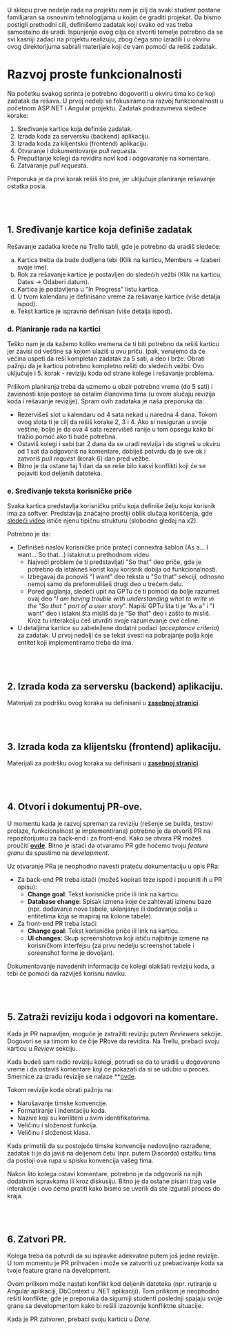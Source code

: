 U sklopu prve nedelje rada na projektu nam je cilj da svaki student postane familijaran sa osnovnim tehnologijama u kojim će graditi projekat. Da bismo postigli prethodni cilj, definišemo zadatak koji svako od vas treba samostalno da uradi. Ispunjenje ovog cilja će stvoriti temelje potrebno da se svi kasniji zadaci na projektu realizuju, zbog čega smo izradili i u okviru ovog direktorijuma sabrali materijale koji će vam pomoći da rešiš zadatak.

# Razvoj proste funkcionalnosti
Na početku svakog sprinta je potrebno dogovoriti u okviru tima ko će koji zadatak da rešava. U prvoj nedelji se fokusiramo na razvoj funkcionalnosti u početnom ASP.NET i Angular projektu. Zadatak podrazumeva sledeće korake:

1. Sređivanje kartice koja definiše zadatak.
2. Izrada koda za serversku (backend) aplikaciju.
3. Izrada koda za klijentsku (frontend) aplikaciju.
4. Otvaranje i dokumentovanje *pull request*a.
5. Prepuštanje kolegi da revidira novi kod i odgovaranje na komentare.
6. Zatvaranje *pull request*a.

Preporuka je da prvi korak rešiš što pre, jer uključuje planiranje rešavanje ostatka posla.
<br/><br/><br/><br/>
## 1. Sređivanje kartice koja definiše zadatak
Rešavanje zadatka kreće na Trello tabli, gde je potrebno da uradiš sledeće:

<ol type="a">
  <li>Kartica treba da bude dodljena tebi (Klik na karticu, Members -> Izaberi svoje ime).</li>
  <li>Rok za rešavanje kartice je postavljen do sledećih vežbi (Klik na karticu, Dates -> Odaberi datum).</li>
  <li>Kartica je postavljena u "In Progress" listu kartica.</li>
  <li>U tvom kalendaru je definisano vreme za rešavanje kartice (više detalja ispod).</li>
  <li>Tekst kartice je ispravno definisan (više detalja ispod).</li>
</ol>

### d. Planiranje rada na kartici
Teško nam je da kažemo koliko vremena će ti biti potrebno da rešiš karticu jer zavisi od veštine sa kojom ulaziš u ovu priču. Ipak, verujemo da će većina uspeti da reši kompletan zadatak za 5 sati, a deo i brže. Obrati pažnju da je karticu potrebno kompletno rešiti do sledećih vežbi. Ovo uključuje i 5. korak - reviziju koda od strane kolege i rešavanje problema.

Prilikom planiranja treba da uzmemo u obzir potrebno vreme (do 5 sati) i zavisnosti koje postoje sa ostalim članovima tima (u ovom slučaju revizija koda i rešavanje revizije). Spram ovih zadataka je naša preporuka da:

- Rezervišeš slot u kalendaru od 4 sata nekad u naredna 4 dana. Tokom ovog slota ti je cilj da rešiš korake 2, 3 i 4. Ako si nesiguran u svoje veštine, bolje je da ova 4 sata rezervišeš ranije u tom opsegu kako bi tražio pomoć ako ti bude potrebna.
- Ostaviš kolegi i sebi bar 2 dana da se uradi revizija i da stigneš u okviru od 1 sat da odgovoriš na komentare, dobiješ potvrdu da je sve ok i zatvoriš *pull request* (korak 6) dan pred vežbe.
- Bitno je da ostane taj 1 dan da se reše bilo kakvi konflikti koji će se pojaviti kod deljenih datoteka.

### e. Sređivanje teksta korisničke priče
Svaka kartica predstavlja korisničku priču koja definiše želju koju korisnik ima za softver. Predstavlja značajno prostiji oblik slučaja korišćenja, gde [sledeći video](https://www.youtube.com/watch?v=RV6gnFKJY9U) ističe njenu tipičnu strukturu (slobodno gledaj na x2).

Potrebno je da:

- Definišeš naslov korisničke priče prateći connextra šablon (As a... I want... So that...) istaknut u prethodnom videu.
   - Najveći problem će ti predstavljati "So that" deo priče, gde je potrebno da istakneš korist koju korisnik dobija od funkcionalnosti.
   - Izbegavaj da ponoviš "I want" deo teksta u "So that" sekciji, odnosno nemoj samo da preformulišeš drugi deo u trećem delu.
   - Pored guglanja, sledeći upit na GPTu će ti pomoći da bolje razumeš ovaj deo "_I am having trouble with understanding what to write in the "So that <benefit>" part of a user story_". Napiši GPTu šta ti je "As a" i "I want" deo i istakni šta misliš da je "So that" deo i zašto to misliš. Kroz tu interakciju ćeš utvrditi svoje razumevanje ove celine.
- U detaljima kartice su zabeležene dodatni podaci (*acceptance criteria*) za zadatak. U prvoj nedelji će se tekst svesti na pobrajanje polja koje entitet koji implementiramo treba da ima.
<br/><br/><br/><br/>
## 2. Izrada koda za serversku (backend) aplikaciju.
Materijali za podršku ovog koraka su definisani u **<a href="https://github.com/psw-ftn/supportive-information/blob/master/s1/w1/back-end.md" target="_blank">zasebnoj stranici</a>**.
<br/><br/><br/><br/>
## 3. Izrada koda za klijentsku (frontend) aplikaciju.
Materijali za podršku ovog koraka su definisani u **<a href="https://github.com/psw-ftn/supportive-information/blob/master/s1/w1/front-end.md" target="_blank">zasebnoj stranici</a>**.
<br/><br/><br/><br/>
## 4. Otvori i dokumentuj PR-ove.
U momentu kada je razvoj spreman za reviziju (rešenje se builda, testovi prolaze, funkcionalnost je implementirana) potrebno je da otvoriš PR na repozitorijumu za back-end i za front-end. Kako se otvara PR možeš proučiti **<a href="https://docs.github.com/en/pull-requests/collaborating-with-pull-requests/proposing-changes-to-your-work-with-pull-requests/creating-a-pull-request" target="_blank">ovde</a>**. Bitno je istaći da otvaramo PR gde hoćemo tvoju *feature granu* da spustimo na *development*.

Uz otvaranje PRa je neophodno navesti prateću dokumentaciju u opis PRa:

- Za back-end PR treba istaći (možeš kopirati teze ispod i popuniti ih u PR opisu):
  - **Change goal**: Tekst korisničke priče ili link na karticu.
  - **Database change**: Spisak izmena koje će zahtevati izmenu baze (npr. dodavanje nove tabele, uklanjanje ili dodavanje polja u entitetima koja se mapiraj na kolone tabele).
- Za front-end PR treba istaći:
  - **Change goal**: Tekst korisničke priče ili link na karticu.
  - **UI changes**: Skup screenshotova koji ističu najbitnije izmene na korisničkom interfejsu (za prvu nedelju screenshot tabele i screenshot forme je dovoljan).

Dokumentovanje navedenih informacija će kolegi olakšati reviziju koda, a tebi će pomoći da razviješ korisnu naviku.
<br/><br/><br/><br/>
## 5. Zatraži reviziju koda i odgovori na komentare.
Kada je PR napravljen, moguće je zatražiti reviziju putem *Reviewers* sekcije. Dogovori se sa timom ko će čije PRove da revidira. Na Trellu, prebaci svoju karticu u _Review_ sekciju.

Kada budeš sam radio reviziju kolegi, potrudi se da to uradiš u dogovoreno vreme i da ostaviš komentare koji će pokazati da si se udubio u proces. Smernice za izradu revizije se nalaze **<a href="https://docs.github.com/en/pull-requests/collaborating-with-pull-requests/reviewing-changes-in-pull-requests/about-pull-request-reviews" target="_blank">ovde</a>.

Tokom revizije koda obrati pažnju na:

- Narušavanje timske konvencije.
- Formatiranje i indentaciju koda.
- Nazive koji su korišteni u svim identifikatorima.
- Veličinu i složenost funkcija.
- Veličinu i složenost klasa.

Kada primetiš da su postojeće timske konvencije nedovoljno razrađene, zadatak ti je da javiš na deljenom četu (npr. putem Discorda) ostatku tima da postoji ova rupa u spisku konvencija vašeg tima.

Nakon što kolega ostavi komentare, potrebno je da odgovoriš na njih dodatnim ispravkama ili kroz diskusiju. Bitno je da ostane pisani trag vaše interakcije i ovo ćemo pratiti kako bismo se uverili da ste izgurali proces do kraja.
<br/><br/><br/><br/>
## 6. Zatvori PR.
Kolega treba da potvrdi da su ispravke adekvatne putem još jedne revizije. U tom momentu je PR prihvaćen i može se zatvoriti uz prebacivanje koda sa tvoje feature grane na development.

Ovom prilikom može nastati konflikt kod deljenih datoteka (npr. rutiranje u Angular aplikaciji, DbContext u .NET aplikaciji). Tom prilikom je neophodno rešiti konflikte, gde je preporuka da sigurniji studenti poslednji spajaju svoje grane sa developmentom kako bi rešili izazovnije konfliktne situacije.

Kada je PR zatvoren, prebaci svoju karticu u _Done_.
